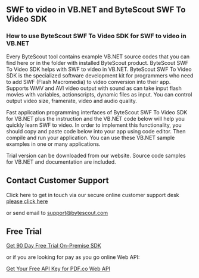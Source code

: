 ## SWF to video in VB.NET and ByteScout SWF To Video SDK

### How to use ByteScout SWF To Video SDK for SWF to video in VB.NET

Every ByteScout tool contains example VB.NET source codes that you can find here or in the folder with installed ByteScout product. ByteScout SWF To Video SDK helps with SWF to video in VB.NET. ByteScout SWF To Video SDK is the specialized software development kit for programmers who need to add SWF (Flash Macromedia) to video conversion into their app. Supports WMV and AVI video output with sound as can take input flash movies with variables, actionscripts, dynamic files as input. You can control output video size, framerate, video and audio quality.

Fast application programming interfaces of ByteScout SWF To Video SDK for VB.NET plus the instruction and the VB.NET code below will help you quickly learn SWF to video. In order to implement this functionality, you should copy and paste code below into your app using code editor. Then compile and run your application. You can use these VB.NET sample examples in one or many applications.

Trial version can be downloaded from our website. Source code samples for VB.NET and documentation are included.

## Contact Customer Support

Click here to get in touch via our secure online customer support desk [please click here](https://bytescout.zendesk.com/hc/en-us/requests/new?subject=ByteScout%20SWF%20To%20Video%20SDK%20Question)

or send email to [support@bytescout.com](mailto:support@bytescout.com?subject=ByteScout%20SWF%20To%20Video%20SDK%20Question) 

## Free Trial

[Get 90 Day Free Trial On-Premise SDK](https://bytescout.com/download/web-installer?utm_source=github-readme)

or if you are looking for pay as you go online Web API:

[Get Your Free API Key for PDF.co Web API](https://pdf.co/documentation/api?utm_source=github-readme)